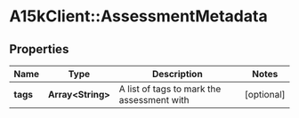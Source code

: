 # A15kClient::AssessmentMetadata

## Properties
Name | Type | Description | Notes
------------ | ------------- | ------------- | -------------
**tags** | **Array&lt;String&gt;** | A list of tags to mark the assessment with | [optional] 


